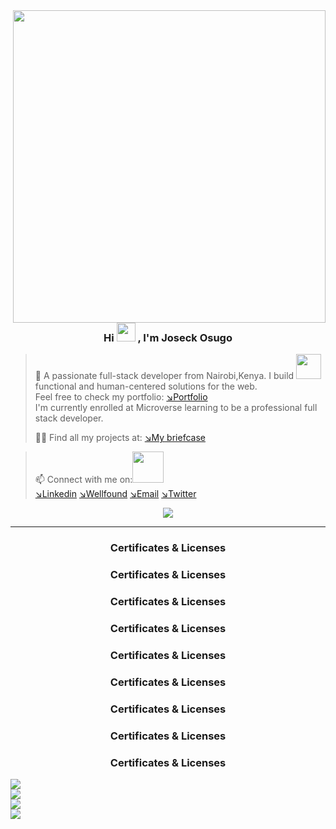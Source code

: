 <img align="right" width="500" src="https://www.web24zone.com/wp-content/uploads/2022/09/2c778e_89d09c380b7b4a09bcdbcb329c4734b3_mv2.gif">
 <h3 align="center"> Hi <img src="https://media.giphy.com/media/hvRJCLFzcasrR4ia7z/giphy.gif" width="30px"/>
, I'm Joseck Osugo</h3>

>👀  A passionate full-stack developer from Nairobi,Kenya.
>I build <img src="https://media.giphy.com/media/WUlplcMpOCEmTGBtBW/giphy.gif" width="40"> functional and human-centered solutions for the web.<br>
> Feel free to check my portfolio:
[↘︎Portfolio](https://0sugo.github.io/portfolio_mobile_view/)<br>
> I'm currently enrolled at Microverse learning to be a professional full stack developer.
> 
> 👨‍💻 Find all my projects at: [↘︎My briefcase](https://github.com/0sugo?tab=repositories)<br>

> 📫 Connect with me on:<img src="https://github.com/TheDudeThatCode/TheDudeThatCode/blob/master/Assets/Handshake.gif" width="50"> <br>
[↘︎Linkedin](https://www.linkedin.com/in/joseck-osugo/) 
[↘︎Wellfound](https://wellfound.com/u/joseck-osugo)
[↘︎Email](mailto:josugo38@gmail.com)
[↘︎Twitter](https://twitter.com/osugo5)
<p align="center">
<img src="https://komarev.com/ghpvc/?username=0sugo&style=for-the-badge&label=PROFILE+VISITORS">
 
</p>

<hr>

 <h3 align="center" style="display: flex; justify-content: center;">Certificates & Licenses</h3>
 <h3 align="center" style="display: flex; justify-content: center;">Certificates & Licenses</h3>
 <h3 align="center" style="display: flex; justify-content: center;">Certificates & Licenses</h3>
 <h3 align="center" style="display: flex; justify-content: center;">Certificates & Licenses</h3>
 <h3 align="center" style="display: flex; justify-content: center;">Certificates & Licenses</h3>
 <h3 align="center" style="display: flex; justify-content: center;">Certificates & Licenses</h3>
 <h3 align="center" style="display: flex; justify-content: center;">Certificates & Licenses</h3>
 <h3 align="center" style="display: flex; justify-content: center;">Certificates & Licenses</h3>
 <h3 align="center" style="display: flex; justify-content: center;">Certificates & Licenses</h3>
 <p style="width:20px">
 <img src = "https://api.accredible.com/v1/frontend/credential_website_embed_image/badge/70100858"></img>
 <img src = "https://api.accredible.com/v1/frontend/credential_website_embed_image/badge/72351775"></img>
 <img src = "https://api.accredible.com/v1/frontend/credential_website_embed_image/badge/74440096"></img>
 <img src = "https://api.accredible.com/v1/frontend/credential_website_embed_image/badge/77337429"></img>
</p>


<!--
**0sugo/0sugo** is a ✨ _special_ ✨ repository because its `README.md` (this file) appears on your GitHub profile.

Here are some ideas to get you started:

- 🔭 I’m currently working on ...
- 🌱 I’m currently learning ...
- 👯 I’m looking to collaborate on ...
- 🤔 I’m looking for help with ...
- 💬 Ask me about ...
- 📫 How to reach me: ...
- 😄 Pronouns: ...
- ⚡ Fun fact: ...
-->
